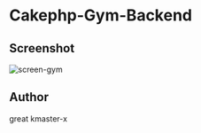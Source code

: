 # Cakephp-Gym-Backend

## Screenshot
![screen-gym](https://user-images.githubusercontent.com/43910550/46579580-5dcced00-ca47-11e8-87e6-507354d6f6fe.png)

## Author
great kmaster-x
